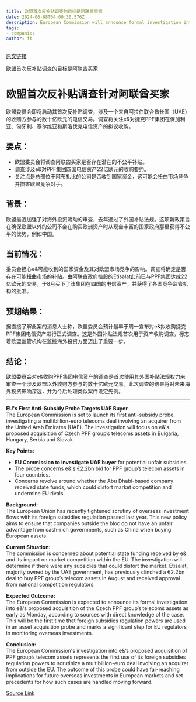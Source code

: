 ```yaml
---
title: 欧盟首次反补贴调查的目标是阿联酋买家
date: 2024-06-08T04:00:30.576Z
description: European Commission will announce formal investigation into €2.2bn e& bid for telecoms assets
tags: 
- companies
author: ft
---
```


[原文链接](https://ft.com/content/3b824df8-73e9-4ae9-a6bb-fbf00595c454)

欧盟首次反补贴调查的目标是阿联酋买家

# 欧盟首次反补贴调查针对阿联酋买家

欧盟委员会即将启动其首次反补贴调查，涉及一个来自阿拉伯联合酋长国（UAE）的收购方参与的数十亿欧元的电信交易。调查将关注e&对捷克PPF集团在保加利亚、匈牙利、塞尔维亚和斯洛伐克电信资产的拟议收购。

## 要点：
- 欧盟委员会将调查阿联酋买家是否存在潜在的不公平补贴。
- 调查涉及e&对PPF集团四国电信资产22亿欧元的收购要约。
- 关注点是总部位于阿布扎比的公司是否收到国家资金，这可能会扭曲市场竞争并损害欧盟竞争对手。

## 背景：
欧盟最近加强了对海外投资流动的审查，去年通过了外国补贴法规。这项新政策旨在确保欧盟以外的公司不会在购买欧洲资产时从现金丰富的国家政府那里获得不公平的优势，例如中国。

## 当前情况：
委员会担心e&可能收到的国家资金及其对欧盟市场竞争的影响。调查将确定是否存在可能扭曲市场的补贴。由阿联酋政府控股的Etisalat此前已与PPF集团达成22亿欧元的交易，于8月买下了该集团在四国的电信资产，并获得了各国竞争监管机构的批准。

## 预期结果：
据直接了解此案的消息人士称，欧盟委员会预计最早于周一宣布对e&拟收购捷克PPF集团电信资产进行正式调查。这是外国补贴法规首次用于资产收购调查，标志着欧盟监管机构在监控海外投资方面迈出了重要一步。

## 结论：
欧盟委员会对e&收购PPF集团电信资产的调查是首次使用其外国补贴法规权力来审查一个涉及欧盟以外收购方参与的数十亿欧元交易。此次调查的结果将对未来海外投资影响深远，并为今后处理类似案件设定先例。

---

 **EU's First Anti-Subsidy Probe Targets UAE Buyer**  
The European Commission is set to launch its first anti-subsidy probe, investigating a multibillion-euro telecoms deal involving an acquirer from the United Arab Emirates (UAE). The investigation will focus on e&'s proposed acquisition of Czech PPF group’s telecoms assets in Bulgaria, Hungary, Serbia and Slovak

**Key Points:**  
- **EU Commission to investigate UAE buyer** for potential unfair subsidies.
- The probe concerns e&'s €2.2bn bid for PPF group’s telecom assets in four countries.
- Concerns revolve around whether the Abu Dhabi-based company received state funds, which could distort market competition and undermine EU rivals.

**Background:**  
The European Union has recently tightened scrutiny of overseas investment flows with its foreign subsidies regulation passed last year. This new policy aims to ensure that companies outside the bloc do not have an unfair advantage from cash-rich governments, such as China when buying European assets.

**Current Situation:**  
The commission is concerned about potential state funding received by e& and its impact on market competition within the EU. The investigation will determine if there were any subsidies that could distort the market. Etisalat, majority owned by the UAE government, has previously clinched a €2.2bn deal to buy PPF group’s telecom assets in August and received approval from national competition regulators.

**Expected Outcome:**  
The European Commission is expected to announce its formal investigation into e&'s proposed acquisition of the Czech PPF group’s telecoms assets as early as Monday, according to sources with direct knowledge of the case. This will be the first time that foreign subsidies regulation powers are used in an asset acquisition probe and marks a significant step for EU regulators in monitoring overseas investments.

**Conclusion:**  
The European Commission's investigation into e&’s proposed acquisition of PPF group’s telecom assets represents the first use of its foreign subsidies regulation powers to scrutinize a multibillion-euro deal involving an acquirer from outside the EU. The outcome of this probe could have far-reaching implications for future overseas investments in European markets and set precedents for how such cases are handled moving forward.

[Source Link](https://ft.com/content/3b824df8-73e9-4ae9-a6bb-fbf00595c454)

